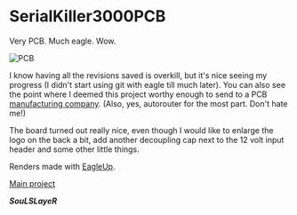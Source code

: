# SerialKiller3000PCB
Very PCB. Much eagle. Wow.

![PCB](http://i.imgur.com/7s2nRKH.jpg)

I know having all the revisions saved is overkill, but it's nice seeing my progress (I didn't start using git with eagle till much later).
You can also see the point where I deemed this project worthy enough to send to a PCB [manufacturing company].
(Also, yes, autorouter for the most part. Don't hate me!)

The board turned out really nice, even though I would like to enlarge the logo on the back a bit, 
add another decoupling cap next to the 12 volt input header and some other little things.

Renders made with [EagleUp].

[Main project]

***SouLSLayeR***

[manufacturing company]:http://www.eurocircuits.com/
[Main project]:https://github.com/espilioto/SerialKiller3000
[EagleUp]:https://eagleup.wordpress.com/
